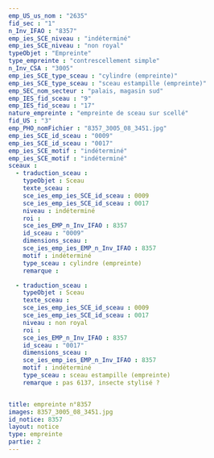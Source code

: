 ```yaml
---
emp_US_us_nom : "2635"
fid_sec : "1"
n_Inv_IFAO : "8357"
emp_ies_SCE_niveau : "indéterminé"
emp_ies_SCE_niveau : "non royal"
typeObjet : "Empreinte"
type_empreinte : "contrescellement simple"
n_Inv_CSA : "3005"
emp_ies_SCE_type_sceau : "cylindre (empreinte)"
emp_ies_SCE_type_sceau : "sceau estampille (empreinte)"
emp_SEC_nom_secteur : "palais, magasin sud"
emp_IES_fid_sceau : "9"
emp_IES_fid_sceau : "17"
nature_empreinte : "empreinte de sceau sur scellé"
fid_US : "3"
emp_PHO_nomFichier : "8357_3005_08_3451.jpg"
emp_ies_SCE_id_sceau : "0009"
emp_ies_SCE_id_sceau : "0017"
emp_ies_SCE_motif : "indéterminé"
emp_ies_SCE_motif : "indéterminé"
sceaux :
  - traduction_sceau : 
    typeObjet : Sceau
    texte_sceau : 
    sce_ies_emp_ies_SCE_id_sceau : 0009
    sce_ies_emp_ies_SCE_id_sceau : 0017
    niveau : indéterminé
    roi : 
    sce_ies_EMP_n_Inv_IFAO : 8357
    id_sceau : "0009"
    dimensions_sceau : 
    sce_ies_emp_ies_EMP_n_Inv_IFAO : 8357
    motif : indéterminé
    type_sceau : cylindre (empreinte)
    remarque : 

  - traduction_sceau : 
    typeObjet : Sceau
    texte_sceau : 
    sce_ies_emp_ies_SCE_id_sceau : 0009
    sce_ies_emp_ies_SCE_id_sceau : 0017
    niveau : non royal
    roi : 
    sce_ies_EMP_n_Inv_IFAO : 8357
    id_sceau : "0017"
    dimensions_sceau : 
    sce_ies_emp_ies_EMP_n_Inv_IFAO : 8357
    motif : indéterminé
    type_sceau : sceau estampille (empreinte)
    remarque : pas 6137, insecte stylisé ?


title: empreinte n°8357
images: 8357_3005_08_3451.jpg
id_notice: 8357
layout: notice
type: empreinte
partie: 2
---
```

